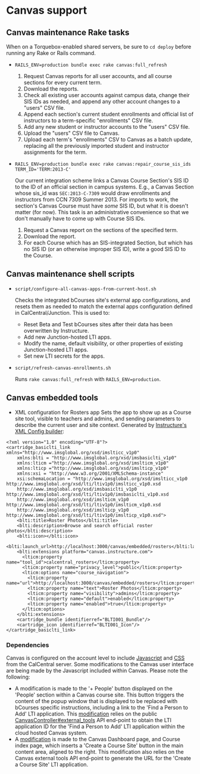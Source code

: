# Canvas support

## Canvas maintenance Rake tasks

When on a Torquebox-enabled shared servers, be sure to `cd deploy` before running any Rake or Rails command.

* `RAILS_ENV=production bundle exec rake canvas:full_refresh`
    1. Request Canvas reports for all user accounts, and all course sections for every current term.
    2. Download the reports.
    3. Check all existing user accounts against campus data, change their SIS IDs as needed, and append any other account changes to a "users" CSV file.
    4. Append each section's current student enrollments and official list of instructors to a term-specific "enrollments" CSV file.
    5. Add any new student or instructor accounts to the "users" CSV file.
    6. Upload the "users" CSV file to Canvas.
    7. Upload each term's "enrollments" CSV to Canvas as a batch update, replacing all the previously imported student and instructor assignments for the term.
* `RAILS_ENV=production bundle exec rake canvas:repair_course_sis_ids TERM_ID='TERM:2013-C'`

    Our current integration scheme links a Canvas Course Section's SIS ID to the ID of an official section in campus systems. E.g., a Canvas Section whose sis_id was `SEC:2013-C-7309` would draw enrollments and instructors from CCN 7309 Summer 2013. For imports to work, the section's Canvas Course must have _some_ SIS ID, but what it is doesn't matter (for now). This task is an administrative convenience so that we don't manually have to come up with Course SIS IDs.
    1. Request a Canvas report on the sections of the specified term.
    2. Download the report.
    3. For each Course which has an SIS-integrated Section, but which has no SIS ID (or an otherwise improper SIS ID), write a good SIS ID to the Course.

## Canvas maintenance shell scripts

* `script/configure-all-canvas-apps-from-current-host.sh`

    Checks the integrated bCourses site's external app configurations, and resets them as needed to match
    the external apps configuration defined in CalCentral/Junction. This is used to:
    * Reset Beta and Test bCourses sites after their data has been overwritten by Instructure.
    * Add new Junction-hosted LTI apps.
    * Modify the name, default visibility, or other properties of existing Junction-hosted LTI apps.
    * Set new LTI secrets for the apps.
* `script/refresh-canvas-enrollments.sh`

    Runs `rake canvas:full_refresh` with `RAILS_ENV=production`.

## Canvas embedded tools

* XML configuration for Rosters app
Sets the app to show up as a Course site tool, visible to teachers and admins, and sending parameters to describe the current user and site context. Generated by [Instructure's XML Config builder](http://www.edu-apps.org/build_xml.html):

```
<?xml version="1.0" encoding="UTF-8"?>
<cartridge_basiclti_link xmlns="http://www.imsglobal.org/xsd/imslticc_v1p0"
    xmlns:blti = "http://www.imsglobal.org/xsd/imsbasiclti_v1p0"
    xmlns:lticm ="http://www.imsglobal.org/xsd/imslticm_v1p0"
    xmlns:lticp ="http://www.imsglobal.org/xsd/imslticp_v1p0"
    xmlns:xsi = "http://www.w3.org/2001/XMLSchema-instance"
    xsi:schemaLocation = "http://www.imsglobal.org/xsd/imslticc_v1p0 http://www.imsglobal.org/xsd/lti/ltiv1p0/imslticc_v1p0.xsd
    http://www.imsglobal.org/xsd/imsbasiclti_v1p0 http://www.imsglobal.org/xsd/lti/ltiv1p0/imsbasiclti_v1p0.xsd
    http://www.imsglobal.org/xsd/imslticm_v1p0 http://www.imsglobal.org/xsd/lti/ltiv1p0/imslticm_v1p0.xsd
    http://www.imsglobal.org/xsd/imslticp_v1p0 http://www.imsglobal.org/xsd/lti/ltiv1p0/imslticp_v1p0.xsd">
    <blti:title>Roster Photos</blti:title>
    <blti:description>Browse and search official roster photos</blti:description>
    <blti:icon></blti:icon>
    <blti:launch_url>http://localhost:3000/canvas/embedded/rosters</blti:launch_url>
    <blti:extensions platform="canvas.instructure.com">
      <lticm:property name="tool_id">calcentral_rosters</lticm:property>
      <lticm:property name="privacy_level">public</lticm:property>
      <lticm:options name="course_navigation">
        <lticm:property name="url">http://localhost:3000/canvas/embedded/rosters</lticm:property>
        <lticm:property name="text">Roster Photos</lticm:property>
        <lticm:property name="visibility">admins</lticm:property>
        <lticm:property name="default">enabled</lticm:property>
        <lticm:property name="enabled">true</lticm:property>
      </lticm:options>
    </blti:extensions>
    <cartridge_bundle identifierref="BLTI001_Bundle"/>
    <cartridge_icon identifierref="BLTI001_Icon"/>
</cartridge_basiclti_link>
```

### Dependencies

Canvas is configured on the account level to include [Javascript](../public/canvas/canvas-customization.js) and [CSS](../public/canvas/canvas-skin.css) from the CalCentral server. Some modifications to the Canvas user interface are being made by the Javascript included within Canvas. Please note the following:

* A modification is made to the '+ People' button displayed on the 'People' section within a Canvas course site. This button triggers the content of the popup window that is displayed to be replaced with bCourses specific instructions, including a  link to the 'Find a Person to Add' LTI application. This [modification](../public/canvas/canvas-customization.js#L9) relies on the public [CanvasController#external_tools](../app/controllers/canvas_controller.rb#L16) API end-point to obtain the LTI application ID for the 'Find a Person to Add' LTI application within the cloud hosted Canvas system.
* A [modification](../public/canvas/canvas-customization.js#L69) is made to the Canvas Dashboard page, and Course index page, which inserts a 'Create a Course Site' button in the main content area, aligned to the right. This modification also relies on the Canvas external tools API end-point to generate the URL for the 'Create a Course Site' LTI application.


